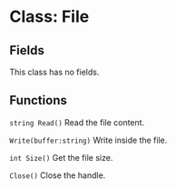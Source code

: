 # Class: File

## Fields
This class has no fields.

## Functions
```string Read()``` Read the file content.

```Write(buffer:string)``` Write inside the file.

```int Size()``` Get the file size.

```Close()``` Close the handle.
